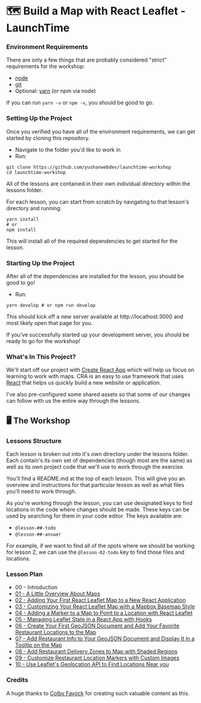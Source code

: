 # 🗺️ Build a Map with React Leaflet - LaunchTime

### Environment Requirements

There are only a few things that are probably considered "strict" requirements for the workshop:

- [node](https://nodejs.org/en/)
- [git](https://git-scm.com/)
- Optional: [yarn](https://yarnpkg.com/) (or npm via node)

If you can run `yarn -v` or `npm -v`, you should be good to go.

### Setting Up the Project

Once you verified you have all of the environment requirements, we can get started by cloning this repository.

- Navigate to the folder you'd like to work in
- Run:

```
git clone https://github.com/yushanwebdev/launchtime-workshop
cd launchtime-workshop
```

All of the lessons are contained in their own individual directory within the lessons folder.

For each lesson, you can start from scratch by navigating to that lesson's directory and running:

```
yarn install
# or
npm install
```

This will install all of the required dependencies to get started for the lesson.

### Starting Up the Project

After all of the dependencies are installed for the lesson, you should be good to go!

- Run:

```
yarn develop # or npm run develop
```

This should kick off a new server available at http://localhost:3000 and most likely open that page for you.

If you've successfully started up your development server, you should be ready to go for the workshop!

### What's In This Project?

We'll start off our project with [Create React App](https://create-react-app.dev/) which will help us focus on learning to work with maps. CRA is an easy to use framework that uses [React](https://reactjs.org/) that helps us quickly build a new website or application.

I've also pre-configured some shared assets so that some of our changes can follow with us the entire way through the lessons.

## 🖥 The Workshop

### Lessons Structure

Each lesson is broken out into it's own directory under the lessons folder. Each contain's its own set of dependencies (though most are the same) as well as its own project code that we'll use to work through the exercise.

You'll find a README.md at the top of each lesson. This will give you an overview and instructions for that particular lesson as well as what files you'll need to work through.

As you're working through the lesson, you can use designated keys to find locations in the code where changes should be made. These keys can be used by searching for them in your code editor. The keys available are:

- `@lesson-##-todo`
- `@lesson-##-answer`

For example, if we want to find all of the spots where we should be working for lesson 2, we can use the `@lesson-02-todo` key to find those files and locations.

### Lesson Plan

- 00 - Introduction
- [01 - A Little Overview About Maps](https://github.com/colbyfayock/launchtime-workshop/tree/master/lessons/01%20-%20A%20Little%20Overview%20About%20Maps)
- [02 - Adding Your First React Leaflet Map to a New React Application](https://github.com/colbyfayock/launchtime-workshop/tree/master/lessons/02%20-%20Adding%20Your%20First%20React%20Leaflet%20Map%20to%20a%20New%20React%20Application)
- [03 - Customizing Your React Leaflet Map with a Mapbox Basemap Style](https://github.com/colbyfayock/launchtime-workshop/tree/master/lessons/03%20-%20Customizing%20Your%20React%20Leaflet%20Map%20with%20a%20Mapbox%20Basemap%20Style)
- [04 - Adding a Marker to a Map to Point to a Location with React Leaflet](https://github.com/colbyfayock/launchtime-workshop/tree/master/lessons/04%20-%20Adding%20a%20Marker%20to%20a%20Map%20to%20Point%20to%20a%20Location%20with%20React%20Leaflet)
- [05 - Managing Leaflet State in a React App with Hooks](https://github.com/colbyfayock/launchtime-workshop/tree/master/lessons/05%20-%20Managing%20Leaflet%20State%20in%20a%20React%20App%20with%20Hooks)
- [06 - Create Your First GeoJSON Document and Add Your Favorite Restaurant Locations to the Map](https://github.com/colbyfayock/launchtime-workshop/tree/master/lessons/06%20-%20Create%20Your%20First%20GeoJSON%20Document%20and%20Add%20Your%20Favorite%20Restaurant%20Locations%20to%20the%20Map)
- [07 - Add Restaurant Info to Your GeoJSON Document and Display It in a Tooltip on the Map](https://github.com/colbyfayock/launchtime-workshop/tree/master/lessons/07%20-%20Add%20Restaurant%20Info%20to%20Your%20GeoJSON%20Document%20and%20Display%20It%20in%20a%20Tooltip%20on%20the%20Map)
- [08 - Add Restaurant Delivery Zones to Map with Shaded Regions](https://github.com/colbyfayock/launchtime-workshop/tree/master/lessons/08%20-%20Add%20Restaurant%20Delivery%20Zones%20to%20Map%20with%20Shaded%20Regions)
- [09 - Customize Restaurant Location Markers with Custom Images](https://github.com/colbyfayock/launchtime-workshop/tree/master/lessons/09%20-%20Customize%20Restaurant%20Location%20Markers%20with%20Custom%20Images)
- [10 - Use Leaflet's Geolocation API to Find Locations Near you](https://github.com/colbyfayock/launchtime-workshop/tree/master/lessons/10%20-%20Use%20Leaflet's%20Geolocation%20API%20to%20Find%20Locations%20Near%20you)

### Credits

A huge thanks to [Colby Fayock](https://github.com/colbyfayock) for creating such valuable content as this.
